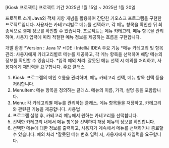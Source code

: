
[Kiosk 프로젝트]
프로젝트 기간
2025년 1월 15일 ~ 2025년 1월 20일

프로젝트 소개
Java와 객체 지향 개념을 활용하여 간단한 키오스크 프로그램을 구현한 프로젝트입니다. 사용자는 카테고리별로 메뉴를 선택하고, 각 메뉴 항목을 확인한 뒤 최종적으로 결제 정보를 확인할 수 있습니다. 프로젝트는 메뉴 카테고리, 메뉴 항목을 관리하며, 사용자 입력에 따라 적절한 메뉴 정보를 제공하는 흐름을 구현합니다.

개발 환경
*Version : Java 17
*IDE : IntelliJ IDEA
주요 기능
*메뉴 카테고리 및 항목 관리: 사용자에게 카테고리별로 메뉴를 제공하고, 각 메뉴 항목을 선택하여 해당 메뉴의 정보를 확인할 수 있습니다.
*입력 예외 처리: 잘못된 메뉴 선택 시 예외를 처리하고, 사용자에게 재입력을 요구합니다.
주요 클래스
1. Kiosk: 프로그램의 메인 흐름을 관리하며, 메뉴 카테고리 선택, 메뉴 항목 선택 등을 처리합니다.
2. MenuItem: 메뉴 항목을 정의하는 클래스. 메뉴의 이름, 가격, 설명 등을 포함합니다.
3. Menu: 각 카테고리별 메뉴를 관리하는 클래스. 메뉴 항목들을 저장하고, 카테고리와 관련된 기능을 제공합니다.
사용법
1. 프로그램 실행 후, 카테고리 메뉴에서 원하는 카테고리를 선택합니다.
2. 선택한 카테고리 내에서 메뉴 항목을 선택하여 해당 메뉴의 정보를 확인합니다.
3. 선택한 메뉴에 대한 정보를 출력하고, 사용자가 계속해서 메뉴를 선택하거나 종료할 수 있습니다.
예외 처리
*잘못된 메뉴 번호 입력 시, 사용자에게 재입력을 요구합니다.